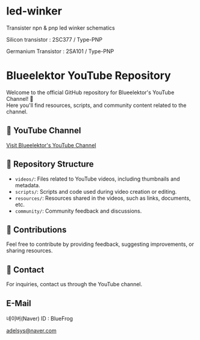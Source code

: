 # led-winker
Transister npn &amp; pnp led winker schematics

Silicon transistor   : 2SC377 / Type-PNP

Germanium Transistor : 2SA101 / Type-PNP

# Blueelektor YouTube Repository

Welcome to the official GitHub repository for Blueelektor's YouTube Channel! 🎥  
Here you'll find resources, scripts, and community content related to the channel.

## 🔗 YouTube Channel
[Visit Blueelektor's YouTube Channel](https://www.youtube.com/@blue51213)

## 📂 Repository Structure
- `videos/`: Files related to YouTube videos, including thumbnails and metadata.
- `scripts/`: Scripts and code used during video creation or editing.
- `resources/`: Resources shared in the videos, such as links, documents, etc.
- `community/`: Community feedback and discussions.

## 🤝 Contributions
Feel free to contribute by providing feedback, suggesting improvements, or sharing resources.

## 📧 Contact
For inquiries, contact us through the YouTube channel.

## E-Mail
네이버(Naver) ID : BlueFrog

adelsys@naver.com
